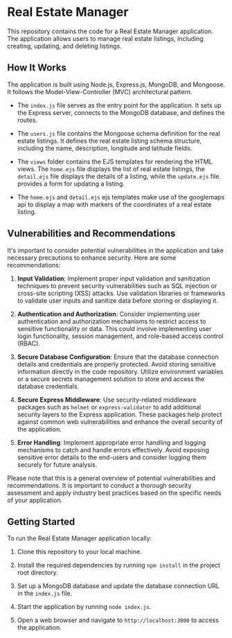 # Real Estate Manager

This repository contains the code for a Real Estate Manager application. The application allows users to manage real estate listings, including creating, updating, and deleting listings.

## How It Works

The application is built using Node.js, Express.js, MongoDB, and Mongoose. It follows the Model-View-Controller (MVC) architectural pattern.

- The `index.js` file serves as the entry point for the application. It sets up the Express server, connects to the MongoDB database, and defines the routes.

- The `users.js` file contains the Mongoose schema definition for the real estate listings. It defines the real estate listing schema structure, including the name, description, longitude and latitude fields.

- The `views` folder contains the EJS templates for rendering the HTML views. The `home.ejs` file displays the list of real estate listings, the `detail.ejs` file displays the details of a listing, while the `update.ejs` file provides a form for updating a listing. 

- The `home.ejs` and `detail.ejs` ejs templates make use of the googlemaps api to display a map with markers of the coordinates of a real estate listing.

## Vulnerabilities and Recommendations

It's important to consider potential vulnerabilities in the application and take necessary precautions to enhance security. Here are some recommendations:

1. **Input Validation**: Implement proper input validation and sanitization techniques to prevent security vulnerabilities such as SQL injection or cross-site scripting (XSS) attacks. Use validation libraries or frameworks to validate user inputs and sanitize data before storing or displaying it.

2. **Authentication and Authorization**: Consider implementing user authentication and authorization mechanisms to restrict access to sensitive functionality or data. This could involve implementing user login functionality, session management, and role-based access control (RBAC).

3. **Secure Database Configuration**: Ensure that the database connection details and credentials are properly protected. Avoid storing sensitive information directly in the code repository. Utilize environment variables or a secure secrets management solution to store and access the database credentials.

4. **Secure Express Middleware**: Use security-related middleware packages such as `helmet` or `express-validator` to add additional security layers to the Express application. These packages help protect against common web vulnerabilities and enhance the overall security of the application.

5. **Error Handling**: Implement appropriate error handling and logging mechanisms to catch and handle errors effectively. Avoid exposing sensitive error details to the end-users and consider logging them securely for future analysis.

Please note that this is a general overview of potential vulnerabilities and recommendations. It is important to conduct a thorough security assessment and apply industry best practices based on the specific needs of your application.

## Getting Started

To run the Real Estate Manager application locally:

1. Clone this repository to your local machine.

2. Install the required dependencies by running `npm install` in the project root directory.

3. Set up a MongoDB database and update the database connection URL in the `index.js` file.

4. Start the application by running `node index.js`.

5. Open a web browser and navigate to `http://localhost:3000` to access the application.

